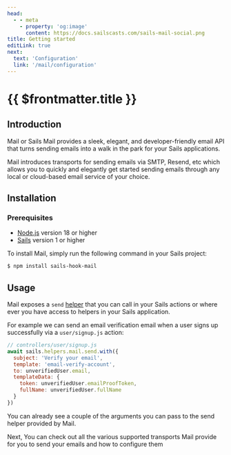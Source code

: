 ```yaml
---
head:
  - - meta
    - property: 'og:image'
      content: https://docs.sailscasts.com/sails-mail-social.png
title: Getting started
editLink: true
next:
  text: 'Configuration'
  link: '/mail/configuration'
---
```


# {{ $frontmatter.title }}

## Introduction

Mail or Sails Mail provides a sleek, elegant, and developer-friendly email API that turns sending emails into a walk in the park for your Sails applications.

Mail introduces transports for sending emails via SMTP, Resend, etc which allows you to quickly and elegantly get started sending emails through any local or cloud-based email service of your choice.

## Installation

### Prerequisites

- [Node.js](https://nodejs.org) version 18 or higher
- [Sails](https://sailsjs.com) version 1 or higher

To install Mail, simply run the following command in your Sails project:

```sh [npm]
$ npm install sails-hook-mail
```

## Usage

Mail exposes a `send` [helper](https://sailsjs.com/documentation/concepts/helpers) that you can call in your Sails actions or where ever you have access to helpers in your Sails application.

For example we can send an email verification email when a user signs up successfully via a `user/signup.js` action:

```js
// controllers/user/signup.js
await sails.helpers.mail.send.with({
  subject: 'Verify your email',
  template: 'email-verify-account',
  to: unverifiedUser.email,
  templateData: {
    token: unverifiedUser.emailProofToken,
    fullName: unverifiedUser.fullName
  }
})
```

You can already see a couple of the arguments you can pass to the send helper provided by Mail.

Next, You can check out all the various supported transports Mail provide for you to send your emails and how to configure them
